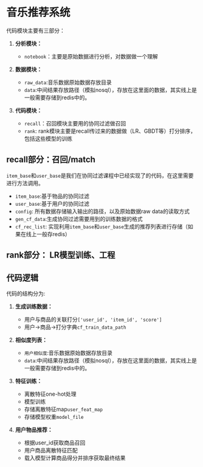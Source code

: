# 音乐推荐系统
代码模块主要有三部分：

1. **分析模块：**
    - `notebook`：主要是原始数据进行分析，对数据做一个理解

2. **数据模块：**
    - `raw_data`:音乐数据原始数据存放目录
    - `data`:中间结果存放路径（模拟nosql），存放在这里面的数据，其实线上是一般需要存储到redis中的。

3. **代码模块：**
    - `recall`：召回模块主要用的协同过滤做召回
    - `rank`: rank模块主要是recall传过来的数据做（LR、GBDT等）打分排序，包括这些模型的训练
    
## recall部分：召回/match
`item_base`和`user_base`是我们在协同过滤课程中已经实现了的代码，在这里需要进行方法调用。
- `item_base`:基于物品的协同过滤
- `user_base`:基于用户的协同过滤
- `config`: 所有数据存储输入输出的路径，以及原始数据raw data的读取方式
- `gen_cf_data`:生成协同过滤需要用到的训练数据的格式
- `cf_rec_list`: 实现利用`item_base`和`user_base`生成的推荐列表进行存储（如果在线上一般存redis）


## rank部分： LR模型训练、工程

## 代码逻辑 

代码的结构分为:

1. **生成训练数据：**
    - 用户与商品的关联打分`['user_id', 'item_id', 'score']`
    - 用户->商品->打分字典`cf_train_data_path`

2. **相似度列表：**
    - `用户相似度`:音乐数据原始数据存放目录
    - `data`:中间结果存放路径（模拟nosql），存放在这里面的数据，其实线上是一般需要存储到redis中的。

3. **特征训练：**
    -  离散特征one-hot处理
    -  模型训练
    -  存储离散特征map`user_feat_map`
    -  存储模型权重`model_file`

4. **用户物品推荐：**
    -  根据user_id获取商品召回
    -  用户商品离散特征匹配
    -  载入模型计算商品得分并排序获取最终结果



